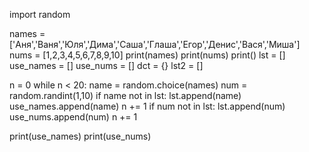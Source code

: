 import random
 
names = ['Аня','Ваня','Юля','Дима','Саша','Глаша','Егор','Денис','Вася','Миша']
nums = [1,2,3,4,5,6,7,8,9,10]
print(names)
print(nums)
print()
lst = []
use_names = []
use_nums = []
dct = {}
lst2 = []

n = 0
while n < 20:
    name = random.choice(names)
    num = random.randint(1,10)
    if name not in lst:
        lst.append(name)
        use_names.append(name)
        n += 1
    if num not in lst:
        lst.append(num)
        use_nums.append(num)
        n += 1

print(use_names)
print(use_nums)
